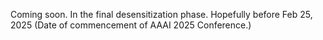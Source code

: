 Coming soon. In the final desensitization phase.
Hopefully before Feb 25, 2025 (Date of commencement of AAAI 2025 Conference.)
